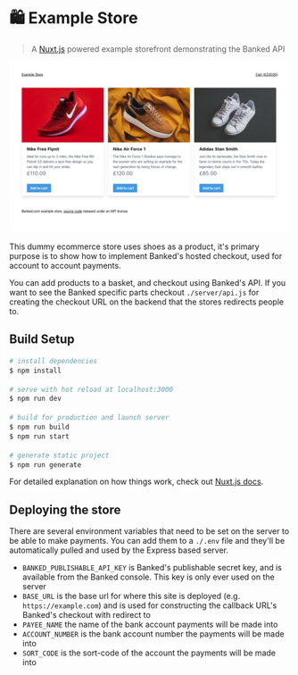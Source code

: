 # 🛍 Example Store

> A [Nuxt.js](https://nuxtjs.org/) powered example storefront demonstrating the Banked API

![](./static/images/example-store-screenshot.png)

This dummy ecommerce store uses shoes as a product, it's primary purpose is to show how to implement Banked's hosted checkout, used for account to account payments.

You can add products to a basket, and checkout using Banked's API. If you want to see the Banked specific parts checkout `./server/api.js` for creating the checkout URL on the backend that the stores redirects people to.

## Build Setup

``` bash
# install dependencies
$ npm install

# serve with hot reload at localhost:3000
$ npm run dev

# build for production and launch server
$ npm run build
$ npm run start

# generate static project
$ npm run generate
```

For detailed explanation on how things work, check out [Nuxt.js docs](https://nuxtjs.org).

## Deploying the store

There are several environment variables that need to be set on the server to be able to make payments. You can add them to a `./.env` file and they'll be automatically pulled and used by the Express based server.

* `BANKED_PUBLISHABLE_API_KEY` is Banked's publishable secret key, and is available from the Banked console. This key is only ever used on the server
* `BASE_URL` is the base url for where this site is deployed (e.g. `https://example.com`) and is used for constructing the callback URL's Banked's checkout with redirect to
* `PAYEE_NAME` the name of the bank account payments will be made into
* `ACCOUNT_NUMBER` is the bank account number the payments will be made into
* `SORT_CODE` is the sort-code of the account the payments will be made into
